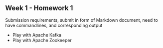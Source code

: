 ## Week 1 - Homework 1
Submission requirements, submit in form of Markdown document, need to have commandlines, and corresponding output
* Play with Apache Kafka
* Play with Apache Zookeeper